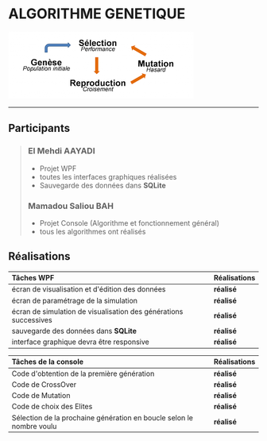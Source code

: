 # ALGORITHME GENETIQUE

![Algo génétique!](genetique.png "Algo génétique!")
***

## Participants

> ### El Mehdi AAYADI
> - Projet WPF
> - toutes les interfaces graphiques réalisées
> - Sauvegarde des données dans **SQLite**
>
> ### Mamadou Saliou BAH
> - Projet Console (Algorithme et fonctionnement général)
> - tous les algorithmes ont réalisés

## Réalisations

| Tâches WPF                                                            | Réalisations   |
| :---                                                                  | :---           |
| écran de visualisation et d'édition des données                       | **réalisé**    |
| écran de paramétrage de la simulation                                 | **réalisé**    |
| écran de simulation de visualisation des générations successives      | **réalisé**    |
| sauvegarde des données dans **SQLite**                                | **réalisé**    |
| interface graphique devra être responsive                             | **réalisé**    |


| Tâches de la console                                                  | Réalisations   |
| :---                                                                  | :---           |
| Code d'obtention de la première génération                            | **réalisé**    |
| Code de CrossOver                                                     | **réalisé**    |
| Code de Mutation                                                      | **réalisé**    |
| Code de choix des Elites                                              | **réalisé**    |
| Sélection de la prochaine génération en boucle selon le nombre voulu  | **réalisé**    |